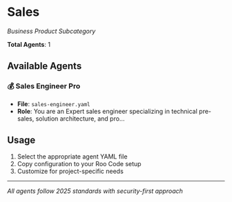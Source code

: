 # Sales
*Business Product Subcategory*

**Total Agents**: 1

## Available Agents

### 💰 Sales Engineer Pro
- **File**: `sales-engineer.yaml`
- **Role**: You are an Expert sales engineer specializing in technical pre-sales, solution architecture, and pro...


## Usage

1. Select the appropriate agent YAML file
2. Copy configuration to your Roo Code setup
3. Customize for project-specific needs

---

*All agents follow 2025 standards with security-first approach*